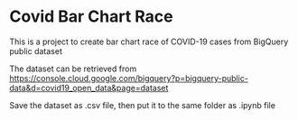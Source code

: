 # Covid Bar Chart Race
This is a project to create bar chart race of COVID-19 cases from BigQuery public dataset

The dataset can be retrieved from https://console.cloud.google.com/bigquery?p=bigquery-public-data&d=covid19_open_data&page=dataset

Save the dataset as .csv file, then put it to the same folder as .ipynb file
